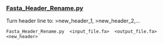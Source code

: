 


### [Fasta_Header_Rename.py](Scripts/Fasta_Header_Rename.py)
Turn header line to: >new_header_1, >new_header_2,...
```
Fasta_Header_Rename.py  <input_file.fa>  <output_file.fa>  <new_header>
```





